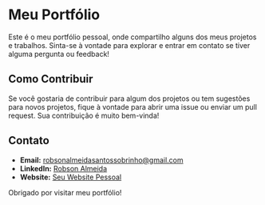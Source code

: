 # Meu Portfólio

Este é o meu portfólio pessoal, onde compartilho alguns dos meus projetos e trabalhos. Sinta-se à vontade para explorar e entrar em contato se tiver alguma pergunta ou feedback!


## Como Contribuir

Se você gostaria de contribuir para algum dos projetos ou tem sugestões para novos projetos, fique à vontade para abrir uma issue ou enviar um pull request. Sua contribuição é muito bem-vinda!

## Contato

- **Email:** robsonalmeidasantossobrinho@gmail.com
- **LinkedIn:** [Robson Almeida](https://www.linkedin.com/in/robson-almeida-1a5b23228/)
- **Website:** [Seu Website Pessoal](link_para_o_website)

Obrigado por visitar meu portfólio!
